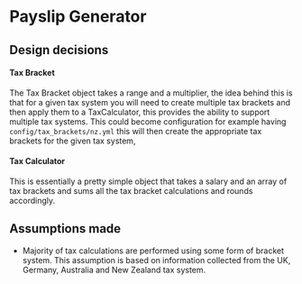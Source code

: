 # Payslip Generator


## Design decisions

#### Tax Bracket

The Tax Bracket object takes a range and a multiplier, the idea behind this is
that for a given tax system you will need to create multiple tax brackets and
then apply them to a TaxCalculator, this provides the ability to support
multiple tax systems. This could become configuration for example having
`config/tax_brackets/nz.yml` this will then create the appropriate tax brackets
for the given tax system,

#### Tax Calculator

This is essentially a pretty simple object that takes a salary and an array of
tax brackets and sums all the tax bracket calculations and rounds accordingly.

## Assumptions made
- Majority of tax calculations are performed using some form of bracket system.
  This assumption is based on information collected from the UK, Germany,
  Australia and New Zealand tax system.
